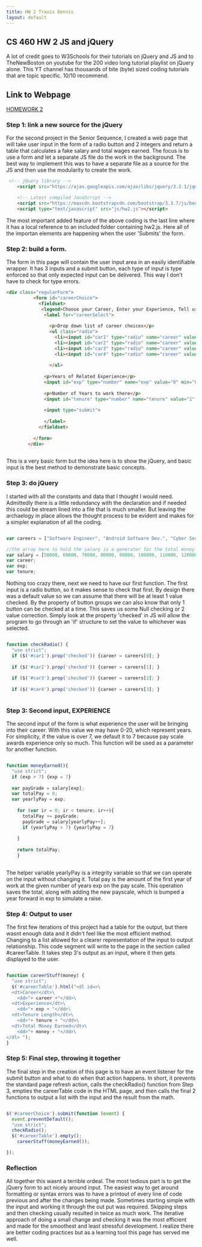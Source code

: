 ```yaml
---
title: HW 2 Travis Dennis
layout: default
---
```

## CS 460 HW 2 JS and jQuery

A lot of credit goes to W3Schools for their tutorials on jQuery and JS and to
TheNewBoston on youtube for the 200 video long tutorial playlist on jQuery alone. This YT channel has thousands of bite (byte) sized coding tutorials that are topic specific. 10/10 recommend.

## Link to Webpage 
[HOMEWORK 2](/HW2/webpage/jQueryPage.html)

### Step 1: link a new source for the jQuery 

For the second project in the Senior Sequence, I created a web page that will take user input in the form of a radio button and 2 integers and return a table that calculates a fake salary and total wages earned. The focus is to use a form and let a separate JS file do the work in the background.
The best way to implement this was to have a separate file as a source for the JS and then use the modularity to create the work. 

```html
 <!-- jQuery library -->
    <script src="https://ajax.googleapis.com/ajax/libs/jquery/3.2.1/jquery.min.js"></script>

    <!-- Latest compiled JavaScript -->
    <script src="https://maxcdn.bootstrapcdn.com/bootstrap/3.3.7/js/bootstrap.min.js"></script>
    <script type="text/javascript" src="js/hw2.js"></script>
```
The most important added feature of the above coding is the last line where it has a local reference to an included folder containing hw2.js. Here all of the importan elements are happening when the user 'Submits' the form.

### Step 2: build a form.

The form in this page will contain the user input area in an easily identifiable wrapper. It has 3 inputs and a submit button, each type of input is type enforced so that only expected input can be delivered. This way I don't have to check for type errors. 

```html
<div class="regularForm">
          <form id="careerChoice">
            <fieldset>
             <legend>Choose your Career, Enter your Experience, Tell us the desired length of your tenure</legend>
              <label for="careerSelect">
                
                <p>Drop down list of career choices</p>
                <ul class="radio"> 
                  <li><input id="car1" type="radio" name="career" value="SE" checked/>Software Engineer</li>
                  <li><input id="car2" type="radio" name="career" value="ASD" /> Android Software Dev.</li>
                  <li><input id="car3" type="radio" name="career" value="CSE" /> Cyber Security Eng.</li>
                  <li><input id="car4" type="radio" name="career" value="ISE" /> Information Security Eng.</li>
                               
                </ul>
                                 
              <p>Years of Related Experience</p>
              <input id="exp" type="number" name="exp" value="0" min="0" max="20">
          
              <p>Number of Years to work there</p>
              <input id="tenure" type="number" name="tenure" value="1" min="0" max="50">
                
              <input type="submit">
              
              </label>                        
            </fieldset>
           
          </form>
		</div>
        
```
This is a very basic form but the idea here is to show the jQuery, and basic input is the best method to demonstrate basic concepts. 

### Step 3: do jQuery 

I started with all the constants and data that I thought I would need. Admittedly there is a little redundancy with the declaration and if needed this could be stream lined into a file that is much smaller. But leaving the archaelogy in place allows the thought process to be evident and makes for a simpler explanation of all the coding. 

```javascript

var careers = ["Software Engineer", "Android Software Dev.", "Cyber Security Eng", "Information Security Eng."];

//the array here to hold the salary is a generator for the total money earned based on tenure and experience
var salary = [50000, 60000, 70000, 80000, 90000, 100000, 110000, 120000];
var career;
var exp;
var tenure;

```

Nothing too crazy there, next we need to have our first function. The first input is a radio button, so it makes sense to check that first. By design there was a default value so we can assume that there will be at least 1 value checked. By the property of button groups we can also know that only 1 button can be checked at a time. This saves us some Null checking or 2 value correction. Simply look at the property 'checked' in JS will allow the program to go through an 'if' structure to set the value to whichever was selected. 

```javascript

function checkRadio() {
  "use strict";
  if ($('#car1').prop('checked')) {career = careers[0]; }
     
  if ($('#car2').prop('checked')) {career = careers[1]; }
     
  if ($('#car3').prop('checked')) {career = careers[2]; }
     
  if ($('#car4').prop('checked')) {career = careers[3]; }
  
```

### Step 3: Second input, EXPERIENCE

The second input of the form is what experience the user will be bringing into their career. With this value we may have 0-20, which represent years. For simplicity, if the value is over 7, we default it to 7 because pay scale awards experience only so much. This function will be used as a parameter for another function.

```javascript

function moneyEarned(){
  "use strict";
  if (exp > 7) {exp = 7} 
  
  var payGrade = salary[exp];
  var totalPay = 0;
  var yearlyPay = exp;
  
    for (var ir = 0; ir < tenure; ir++){
      totalPay += payGrade; 
      payGrade = salary[yearlyPay++];
      if (yearlyPay > 7) {yearlyPay = 7}
      
    }
     
    return totalPay;
    }
    
```    
The helper variable yearlyPay is a integrity variable so that we can operate on the input without changing it. Total pay is the amount of the first year of work at the given number of years exp on the pay scale. This operation saves the total, along with adding the new payscale, which is bumped a year forward in exp to simulate a raise. 

### Step 4: Output to user
The first few iterations of this project had a table for the output, but there wasnt enough data and it didn't feel like the most efficient method. Changing to a list allowed for a clearer representation of the input to output relationship.
This code segment will write to the page in the section called #careerTable. It takes step 3's output as an input, where it then gets displayed to the user. 

```javascript

function careerStuff(money) {
  "use strict";
  $('#careerTable').html("<dl id=>\
  <dt>Career</dt>\
    <dd>"+ career +"</dd>\
  <dt>Experience</dt>\
    <dd>"+ exp + "</dd>\
  <dt>Tenure Length</dt>\
    <dd>"+ tenure + "</dd>\
  <dt>Total Money Earned</dt>\
    <dd>"+ money + "</dd>\
</dl> ");
}

```

### Step 5: Final step, throwing it together

The final step in the creation of this page is to have an event listener for the submit button and what to do when that action happens. In short, it prevents the standard page refresh action, calls the checkRadio() function from Step 3, empties the careerTable code in the HTML page, and then calls the final 2 functions to output a list with the input and the result from the math. 

```javascript

$('#careerChoice').submit(function (event) {
  event.preventDefault();
  "use strict";
  checkRadio();
  $('#careerTable').empty();
    careerStuff(moneyEarned());

});

```

### Reflection

All together this wasnt a terrible ordeal. The most tedious part is to get the jQuery form to act nicely around input. The easiest way to get around formatting or syntax errors was to have a printout of every line of code previous and after the changes being made. Sometimes starting simple with the input and working it through the out put was required. Skipping steps and then checking usually resulted in twice as much work. The iterative approach of doing a small change and checking it was the most efficient and made for the smoothest and least stressful development. I realize there are better coding practices but as a learning tool this page has served me well.


